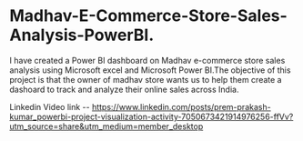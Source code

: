 # Madhav-E-Commerce-Store-Sales-Analysis-PowerBI.
I have created a Power BI dashboard on Madhav e-commerce store sales analysis using Microsoft excel and Microsoft Power BI.The objective of this project is that the owner of madhav store wants us to help them create a dashoard to track and analyze their online sales across India.

Linkedin Video link -- https://www.linkedin.com/posts/prem-prakash-kumar_powerbi-project-visualization-activity-7050673421914976256-ffVv?utm_source=share&utm_medium=member_desktop
